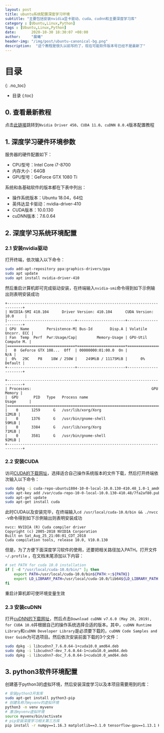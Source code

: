 ```yaml
---
layout: post
title: ubuntu系统配置深度学习环境
subtitle: "主要包括安装nvidia显卡驱动、cuda、cudnn和主要深度学习库"
category : [Ubuntu,Linux,Python]
tags : [Ubuntu,Linux,Python]
date:       2020-10-30 18:30:07 +08:00
author:     "晨曦"
header-img: "/img/post/ubuntu-canonical-bg.png"
description:  "这个教程是很久以前写的了，现在可能软件版本号已经不是最新了"
---
```

  
# 目录
{: .no_toc}

* 目录
{:toc}

## 0. 查看最新教程
点击[此链接](https://blog.whuzfb.cn/blog/2020/12/13/ubuntu_config_deep_learning_new/)跳转到`Nvidia Driver 450`、`CUDA 11.0`、`cuDNN 8.0.4`版本配置教程
## 1. 深度学习硬件环境参数
服务器的硬件配置如下：
* CPU型号：Intel Core i7-8700
* 内存大小：64GB
* GPU型号：GeForce GTX 1080 Ti

系统和各基础软件的版本都在下表中列出：
* 操作系统版本：Ubuntu 18.04，64位
* 英伟达显卡驱动：nvidia-driver-410
* CUDA版本：10.0.130
* cuDNN版本：7.6.0.64

## 2. 深度学习系统环境配置
### 2.1 安装nvidia驱动
打开终端，依次输入以下命令：  
```bash
sudo add-apt-repository ppa:graphics-drivers/ppa
sudo apt update
sudo apt install nvidia-driver-410
```
然后重启计算机即可完成驱动安装，在终端输入`nvidia-smi`命令得到如下示例输出则表明安装成功  
```text
+-----------------------------------------------------------------------------+
| NVIDIA-SMI 410.104      Driver Version: 410.104      CUDA Version: 10.0     |
|-------------------------------+----------------------+----------------------+
| GPU  Name        Persistence-M| Bus-Id        Disp.A | Volatile Uncorr. ECC |
| Fan  Temp  Perf  Pwr:Usage/Cap|         Memory-Usage | GPU-Util  Compute M. |
|===============================+======================+======================|
|   0  GeForce GTX 108...  Off  | 00000000:01:00.0  On |                  N/A |
|  0%   29C    P8    18W / 250W |    249MiB / 11175MiB |      0%      Default |
+-------------------------------+----------------------+----------------------+
                                                                               
+-----------------------------------------------------------------------------+
| Processes:                                                       GPU Memory |
|  GPU       PID   Type   Process name                             Usage      |
|=============================================================================|
|    0      1259      G   /usr/lib/xorg/Xorg                            12MiB |
|    0      1376      G   /usr/bin/gnome-shell                          59MiB |
|    0      3384      G   /usr/lib/xorg/Xorg                            71MiB |
|    0      3581      G   /usr/bin/gnome-shell                          92MiB |
+-----------------------------------------------------------------------------+
```
### 2.2 安装CUDA
访问[CUDA的下载网址](https://developer.nvidia.com/cuda-10.0-download-archive?target_os=Linux&target_arch=x86_64&target_distro=Ubuntu&target_version=1804&target_type=deblocal "CUDA的下载网址")，选择适合自己操作系统版本的文件下载，然后打开终端依次输入以下命令：
```bash
sudo dpkg -i cuda-repo-ubuntu1804-10-0-local-10.0.130-410.48_1.0-1_amd64.deb
sudo apt-key add /var/cuda-repo-10-0-local-10.0.130-410.48/7fa2af80.pub
sudo apt-get update
sudo apt-get install cuda
```
此时CUDA以及安装完毕，在终端输入`cd /usr/local/cuda-10.0/bin && ./nvcc -V`命令得到如下示例输出则表明安装成功  
```text
nvcc: NVIDIA (R) Cuda compiler driver
Copyright (c) 2005-2018 NVIDIA Corporation
Built on Sat_Aug_25_21:08:01_CDT_2018
Cuda compilation tools, release 10.0, V10.0.130
```
但是，为了方便下面深度学习软件的使用，还要把相关路径加入PATH。打开文件`~/.profile` ，在文档末尾添加以下内容：
```bash
# set PATH for cuda 10.0 installation
if [ -d "/usr/local/cuda-10.0/bin/" ]; then
    export PATH=/usr/local/cuda-10.0/bin${PATH:+:${PATH}}
    export LD_LIBRARY_PATH=/usr/local/cuda-10.0/lib64${LD_LIBRARY_PATH:+:${LD_LIBRARY_PATH}}
fi
```
重启计算机即可使环境变量生效
### 2.3 安装cuDNN
打开[cuDNN的下载网址](https://developer.nvidia.com/rdp/cudnn-archive "cuDNN的下载网址")，然后点击`Download cuDNN v7.6.0 (May 20, 2019), for CUDA 10.0`并根据自己的操作系统选择合适的版本。其中，`cuDNN Runtime Library`和`cuDNN Developer Library`是必须要下载的，`cuDNN Code Samples and User Guide`为可选项目。然后依次安装前面下载的3个文件：  
```bash
sudo dpkg -i libcudnn7_7.6.0.64-1+cuda10.0_amd64.deb
sudo dpkg -i libcudnn7-dev_7.6.0.64-1+cuda10.0_amd64.deb
sudo dpkg -i libcudnn7-doc_7.6.0.64-1+cuda10.0_amd64.deb
```
## 3. python3软件环境配置
创建基于python3的虚拟环境，然后安装深度学习以及本项目需要用到的库：  
```bash
# 安装python3开发库
sudo apt-get install python3-pip
# 创建名称为myvenv的虚拟环境
python3 -m venv myvenv
# 激活myvenv虚拟环境
source myvenv/bin/activate
# pip安装深度学习相关第三方库
pip install -r numpy==1.16.3 matplotlib==3.1.0 tensorflow-gpu==1.13.1 Keras==2.2.4
```